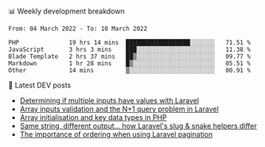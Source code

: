 📊 Weekly development breakdown
<!--START_SECTION:waka-->

```text
From: 04 March 2022 - To: 10 March 2022

PHP              19 hrs 14 mins  ██████████████████░░░░░░░   71.51 %
JavaScript       3 hrs 3 mins    ███░░░░░░░░░░░░░░░░░░░░░░   11.38 %
Blade Template   2 hrs 37 mins   ██▒░░░░░░░░░░░░░░░░░░░░░░   09.77 %
Markdown         1 hr 28 mins    █▒░░░░░░░░░░░░░░░░░░░░░░░   05.51 %
Other            14 mins         ▒░░░░░░░░░░░░░░░░░░░░░░░░   00.91 %
```

<!--END_SECTION:waka-->

📕 Latest DEV posts
<!-- BLOG-POST-LIST:START -->
- [Determining if multiple inputs have values with Laravel](https://dev.to/michaelvickersuk/determining-if-multiple-inputs-have-values-with-laravel-km6)
- [Array inputs validation and the N+1 query problem in Laravel](https://dev.to/michaelvickersuk/array-inputs-validation-and-the-n1-query-problem-in-laravel-2agb)
- [Array initialisation and key data types in PHP](https://dev.to/michaelvickersuk/array-initialisation-and-key-data-types-in-php-1e5b)
- [Same string, different output... how Laravel&#39;s slug &amp; snake helpers differ](https://dev.to/michaelvickersuk/same-string-different-output-how-laravels-slug-snake-helpers-differ-1ccj)
- [The importance of ordering when using Laravel pagination](https://dev.to/michaelvickersuk/the-importance-of-ordering-when-using-laravel-pagination-1e37)
<!-- BLOG-POST-LIST:END -->
